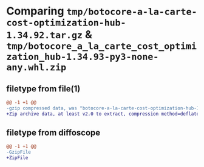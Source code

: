 # Comparing `tmp/botocore-a-la-carte-cost-optimization-hub-1.34.92.tar.gz` & `tmp/botocore_a_la_carte_cost_optimization_hub-1.34.93-py3-none-any.whl.zip`

## filetype from file(1)

```diff
@@ -1 +1 @@
-gzip compressed data, was "botocore-a-la-carte-cost-optimization-hub-1.34.92.tar", last modified: Fri Apr 26 01:01:26 2024, max compression
+Zip archive data, at least v2.0 to extract, compression method=deflate
```

## filetype from diffoscope

```diff
@@ -1 +1 @@
-GzipFile
+ZipFile
```


